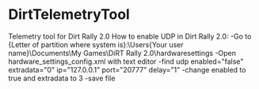 # DirtTelemetryTool
Telemetry tool for Dirt Rally 2.0
How to enable UDP in Dirt Rally 2.0:
-Go to {Letter of partition where system is}:\Users\{Your user name}\Documents\My Games\DiRT Rally 2.0\hardwaresettings
-Open hardware_settings_config.xml with text editor
-find udp enabled="false" extradata="0" ip="127.0.0.1" port="20777" delay="1" 
-change enabled to true and extradata to 3
-save file
